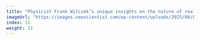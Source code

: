```yaml
---
title: "Physicist Frank Wilczek’s unique insights on the nature of reality"
imageUrl: "https://images.newscientist.com/wp-content/uploads/2025/08/07122509/SEI_260733375.jpg?width=788"
index: 11
weight: 11
---
```

